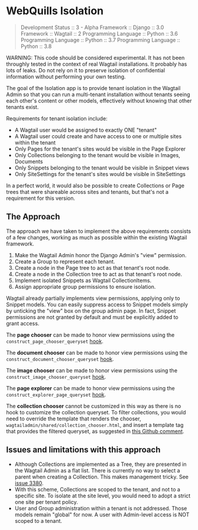 # WebQuills Isolation

> Development Status :: 3 - Alpha Framework :: Django :: 3.0 Framework ::
> Wagtail :: 2 Programming Language :: Python :: 3.6 Programming Language ::
> Python :: 3.7 Programming Language :: Python :: 3.8

WARNING: This code should be considered experimental. It has not been throughly
tested in the context of real Wagtail installations. It probably has lots of
leaks. Do not rely on it to preserve isolation of confidential information
without performing your own testing.

The goal of the Isolation app is to provide tenant isolation in the Wagtail
Admin so that you can run a multi-tenant installation without tenants seeing
each other's content or other models, effectively without knowing that other
tenants exist.

Requirements for tenant isolation include:

- A Wagtail user would be assigned to exactly ONE "tenant"
- A Wagtail user could create and have access to one or multiple sites within
  the tenant
- Only Pages for the tenant's sites would be visible in the Page Explorer
- Only Collections belonging to the tenant would be visible in Images, Documents
- Only Snippets belonging to the tenant would be visible in Snippet views
- Only SiteSettings for the tenant's sites would be visible in SiteSettings

In a perfect world, it would also be possible to create Collections or Page
trees that were shareable across sites and tenants, but that's not a requirement
for this version.

## The Approach

The approach we have taken to implement the above requirements consists of a few
changes, working as much as possible within the existing Wagtail framework.

1. Make the Wagtail Admin honor the Django Admin's "view" permission.
2. Create a Group to represent each tenant.
3. Create a node in the Page tree to act as that tenant's root node.
4. Create a node in the Collection tree to act as that tenant's root node.
5. Implement isolated Snippets as Wagtail CollectionItems.
6. Assign appropriate group permissions to ensure isolation.

Wagtail already partially implements view permissions, applying only to Snippet
models. You can easily suppress access to Snippet models simply by unticking the
"view" box on the group admin page. In fact, Snippet permissions are not granted
by default and must be explicitly added to grant access.

The **page chooser** can be made to honor view permissions using the
`construct_page_chooser_queryset` [hook][1].

The **document chooser** can be made to honor view permissions using the
`construct_document_chooser_queryset` [hook][2].

The **image chooser** can be made to honor view permissions using the
`construct_image_chooser_queryset` [hook][3].

The **page explorer** can be made to honor view permissions using the
`construct_explorer_page_queryset` [hook][4].

The **collection chooser** cannot be customized in this way as there is no hook
to customize the collection queryset. To filter collections, you would need to
override the template that renders the chooser,
`wagtailadmin/shared/collection_chooser.html`, and insert a template tag that
provides the filtered queryset, as suggested in [this Github comment][5].

## Issues and limitations with this approach

- Although Collections are implemented as a Tree, they are presented in the
  Wagtail Admin as a flat list. There is currently no way to select a parent
  when creating a Collection. This makes management tricky. See [issue 3380][6].
- With this scheme, Collections are scoped to the tenant, and not to a specific
  site. To isolate at the site level, you would need to adopt a strict one site
  per tenant policy.
- User and Group administration within a tenant is not addressed. Those models
  remain "global" for now. A user with Admin-level access is NOT scoped to a
  tenant.

[1]:
  https://docs.wagtail.io/en/v2.8/reference/hooks.html#construct-page-chooser-queryset
[2]:
  https://docs.wagtail.io/en/v2.8/reference/hooks.html#construct-document-chooser-queryset
[3]:
  https://docs.wagtail.io/en/v2.8/reference/hooks.html#construct-image-chooser-queryset
[4]:
  https://docs.wagtail.io/en/v2.8/reference/hooks.html#construct-explorer-page-queryset
[5]: https://github.com/wagtail/wagtail/issues/4488#issuecomment-494128414
[6]: https://github.com/wagtail/wagtail/issues/3380
